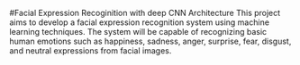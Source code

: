 #Facial Expression Recoginition with deep CNN Architecture
This project aims to develop a facial expression recognition system using machine learning techniques.
The system will be capable of recognizing basic human emotions such as happiness, sadness, anger, surprise, fear, disgust, and neutral expressions from facial images.

